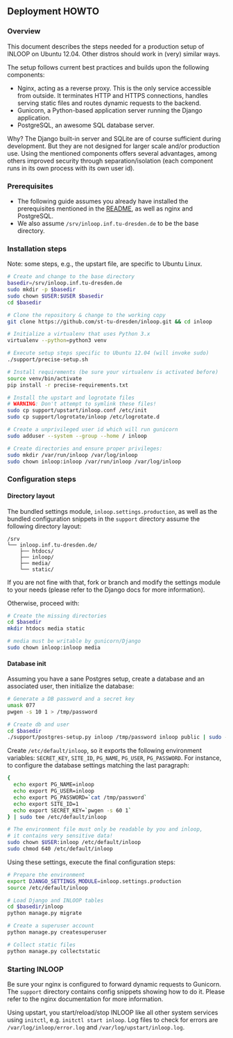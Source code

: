 ## Deployment HOWTO

### Overview
This document describes the steps needed for a production setup of INLOOP on
Ubuntu 12.04. Other distros should work in (very) similar ways.

The setup follows current best practices and builds upon the following
components:

* Nginx, acting as a reverse proxy. This is the only service accessible
  from outside. It terminates HTTP and HTTPS connections, handles serving
  static files and routes dynamic requests to the backend.
* Gunicorn, a Python-based application server running the Django application.
* PostgreSQL, an awesome SQL database server.

Why? The Django built-in server and SQLite are of course sufficient during
development. But they are not designed for larger scale and/or production
use. Using the mentioned components offers several advantages, among others
improved security through separation/isolation (each component runs in its
own process with its own user id).

### Prerequisites
* The following guide assumes you already have installed the prerequisites
  mentioned in the [README](README.md), as well as nginx and PostgreSQL.
* We also assume `/srv/inloop.inf.tu-dresden.de` to be the base directory.

### Installation steps
Note: some steps, e.g., the upstart file, are specific to Ubuntu Linux.
```bash
# Create and change to the base directory
basedir=/srv/inloop.inf.tu-dresden.de
sudo mkdir -p $basedir
sudo chown $USER:$USER $basedir
cd $basedir

# Clone the repository & change to the working copy
git clone https://github.com/st-tu-dresden/inloop.git && cd inloop

# Initialize a virtualenv that uses Python 3.x
virtualenv --python=python3 venv

# Execute setup steps specific to Ubuntu 12.04 (will invoke sudo)
./support/precise-setup.sh

# Install requirements (be sure your virtualenv is activated before)
source venv/bin/activate
pip install -r precise-requirements.txt

# Install the upstart and logrotate files
# WARNING: Don't attempt to symlink these files!
sudo cp support/upstart/inloop.conf /etc/init
sudo cp support/logrotate/inloop /etc/logrotate.d

# Create a unprivileged user id which will run gunicorn
sudo adduser --system --group --home / inloop

# Create directories and ensure proper privileges:
sudo mkdir /var/run/inloop /var/log/inloop
sudo chown inloop:inloop /var/run/inloop /var/log/inloop

```

### Configuration steps

#### Directory layout
The bundled settings module, `inloop.settings.production`, as well as the bundled
configuration snippets in the `support` directory assume the following directory
layout:

```
/srv
└── inloop.inf.tu-dresden.de/
    ├── htdocs/
    ├── inloop/
    ├── media/
    └── static/
```

If you are not fine with that, fork or branch and modify the settings module to your
needs (please refer to the Django docs for more information).

Otherwise, proceed with:

```bash
# Create the missing directories
cd $basedir
mkdir htdocs media static

# media must be writable by gunicorn/Django
sudo chown inloop:inloop media
```

#### Database init
Assuming you have a sane Postgres setup, create a database and an
associated user, then initialize the database:
```bash
# Generate a DB password and a secret key
umask 077
pwgen -s 10 1 > /tmp/password

# Create db and user
cd $basedir
./support/postgres-setup.py inloop /tmp/password inloop public | sudo -u postgres -i psql
```

Create `/etc/default/inloop`, so it exports the following environment variables:
`SECRET_KEY`, `SITE_ID`, `PG_NAME`, `PG_USER`, `PG_PASSWORD`. For instance, to
configure the database settings matching the last paragraph:

```bash
{
  echo export PG_NAME=inloop
  echo export PG_USER=inloop
  echo export PG_PASSWORD=`cat /tmp/password`
  echo export SITE_ID=1
  echo export SECRET_KEY=`pwgen -s 60 1`
} | sudo tee /etc/default/inloop

# The environment file must only be readable by you and inloop,
# it contains very sensitive data!
sudo chown $USER:inloop /etc/default/inloop
sudo chmod 640 /etc/default/inloop
```

Using these settings, execute the final configuration steps:

```bash
# Prepare the environment
export DJANGO_SETTINGS_MODULE=inloop.settings.production
source /etc/default/inloop

# Load Django and INLOOP tables
cd $basedir/inloop
python manage.py migrate

# Create a superuser account
python manage.py createsuperuser

# Collect static files
python manage.py collectstatic
```

### Starting INLOOP

Be sure your nginx is configured to forward dynamic requests to Gunicorn.
The `support` directory contains config snippets showing how to do it.
Please refer to the nginx documentation for more information.

Using upstart, you start/reload/stop INLOOP like all other system services
using `initctl`, e.g. `initctl start inloop`. Log files to check for errors
are `/var/log/inloop/error.log` and `/var/log/upstart/inloop.log`.
